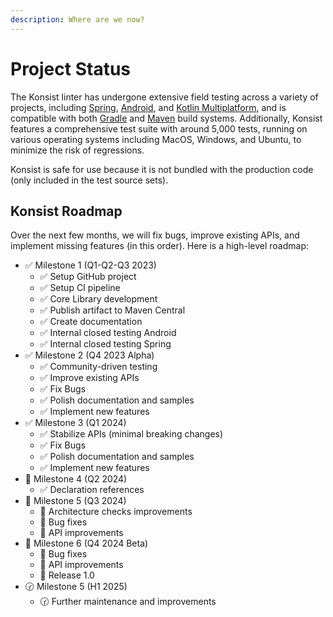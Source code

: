 ```yaml
---
description: Where are we now?
---
```


# Project Status

The Konsist linter has undergone extensive field testing across a variety of projects, including  [Spring](https://spring.io/), [Android](https://www.android.com/), and [Kotlin Multiplatform](https://kotlinlang.org/docs/multiplatform.html), and is compatible with both [Gradle](https://gradle.org/) and [Maven](https://maven.apache.org/) build systems. Additionally, Konsist features a comprehensive test suite with around 5,000 tests, running on various operating systems including MacOS, Windows, and Ubuntu, to minimize the risk of regressions.

Konsist is safe for use because it is not bundled with the production code (only included in the test source sets).

## Konsist Roadmap

Over the next few months, we will fix bugs, improve existing APIs, and implement missing features (in this order). Here is a high-level roadmap:

* ✅ Milestone 1 (Q1-Q2-Q3 2023)
  * ✅ Setup GitHub project
  * ✅ Setup CI pipeline
  * ✅ Core Library development
  * ✅ Publish artifact to Maven Central
  * ✅ Create documentation
  * ✅ Internal closed testing Android
  * ✅ Internal closed testing Spring
* ✅ Milestone 2 (Q4 2023 Alpha)
  * ✅ Community-driven testing
  * ✅ Improve existing APIs
  * ✅ Fix Bugs
  * ✅ Polish documentation and samples
  * ✅ Implement new features
* ✅  Milestone 3 (Q1 2024)
  * ✅  Stabilize APIs (minimal breaking changes)
  * ✅ Fix Bugs
  * ✅ Polish documentation and samples
  * ✅ Implement new features
* 🚀 Milestone 4 (Q2 2024)
  * ✅  Declaration references
* 🚀 Milestone 5 (Q3 2024)
  * 🚀 Architecture checks improvements
  * 🚀 Bug fixes
  * 🚀 API improvements
* 🚀 Milestone 6 (Q4 2024 Beta)
  * 🚀 Bug fixes
  * 🚀 API improvements
  * 🚀 Release 1.0
* 🕝 Milestone 5 (H1 2025)
  * 🕝 Further maintenance and improvements

